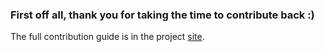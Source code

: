 ### First off all, thank you for taking the time to contribute back :)

The full contribution guide is in the project [site]().
